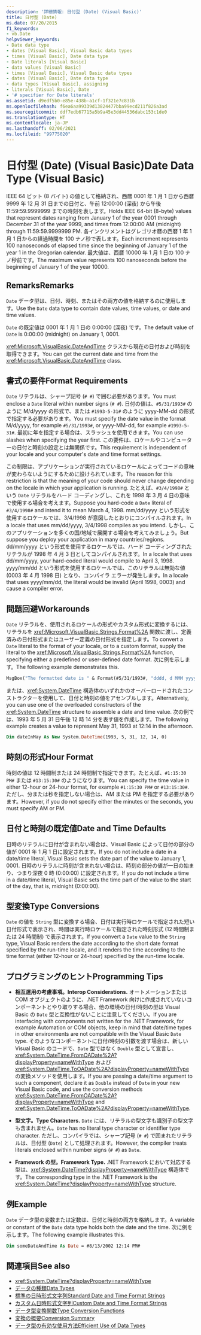 ```yaml
---
description: '詳細情報: 日付型 (Date) (Visual Basic)'
title: 日付型 (Date)
ms.date: 07/20/2015
f1_keywords:
- vb.Date
helpviewer_keywords:
- Date data type
- dates [Visual Basic], Visual Basic data types
- times [Visual Basic], Date data type
- Date literals [Visual Basic]
- data values [Visual Basic]
- times [Visual Basic], Visual Basic data types
- dates [Visual Basic], Date data type
- data types [Visual Basic], assigning
- literals [Visual Basic], Date
- '# specifier for Date literals'
ms.assetid: d9edf5b0-e85e-438b-a1cf-1f321e7c831b
ms.openlocfilehash: f6ea6aa99339d13824477bba99ecd211f826a3ad
ms.sourcegitcommit: ddf7edb67715a5b9a45e3dd44536dabc153c1de0
ms.translationtype: HT
ms.contentlocale: ja-JP
ms.lasthandoff: 02/06/2021
ms.locfileid: "99775020"
---
```

# <a name="date-data-type-visual-basic"></a><span data-ttu-id="f3053-103">日付型 (Date) (Visual Basic)</span><span class="sxs-lookup"><span data-stu-id="f3053-103">Date Data Type (Visual Basic)</span></span>

<span data-ttu-id="f3053-104">IEEE 64 ビット (8 バイト) の値として格納され、西暦 0001 年 1 月 1 日から西暦 9999 年 12 月 31 日までの日付と、午前 12:00:00 (深夜) から午後 11:59:59.9999999 までの時刻を表します。</span><span class="sxs-lookup"><span data-stu-id="f3053-104">Holds IEEE 64-bit (8-byte) values that represent dates ranging from January 1 of the year 0001 through December 31 of the year 9999, and times from 12:00:00 AM (midnight) through 11:59:59.9999999 PM.</span></span> <span data-ttu-id="f3053-105">各インクリメントはグレゴリオ暦の西暦 1 年 1 月 1 日からの経過時間を 100 ナノ秒で表します。</span><span class="sxs-lookup"><span data-stu-id="f3053-105">Each increment represents 100 nanoseconds of elapsed time since the beginning of January 1 of the year 1 in the Gregorian calendar.</span></span> <span data-ttu-id="f3053-106">最大値は、西暦 10000 年 1 月 1 日の 100 ナノ秒前です。</span><span class="sxs-lookup"><span data-stu-id="f3053-106">The maximum value represents 100 nanoseconds before the beginning of January 1 of the year 10000.</span></span>

## <a name="remarks"></a><span data-ttu-id="f3053-107">Remarks</span><span class="sxs-lookup"><span data-stu-id="f3053-107">Remarks</span></span>

<span data-ttu-id="f3053-108">`Date` データ型は、日付、時刻、またはその両方の値を格納するのに使用します。</span><span class="sxs-lookup"><span data-stu-id="f3053-108">Use the `Date` data type to contain date values, time values, or date and time values.</span></span>

<span data-ttu-id="f3053-109">`Date` の既定値は 0001 年 1 月 1 日の 0:00:00 (深夜) です。</span><span class="sxs-lookup"><span data-stu-id="f3053-109">The default value of `Date` is 0:00:00 (midnight) on January 1, 0001.</span></span>

<span data-ttu-id="f3053-110"><xref:Microsoft.VisualBasic.DateAndTime> クラスから現在の日付および時刻を取得できます。</span><span class="sxs-lookup"><span data-stu-id="f3053-110">You can get the current date and time from the <xref:Microsoft.VisualBasic.DateAndTime> class.</span></span>

## <a name="format-requirements"></a><span data-ttu-id="f3053-111">書式の要件</span><span class="sxs-lookup"><span data-stu-id="f3053-111">Format Requirements</span></span>

<span data-ttu-id="f3053-112">`Date` リテラルは、シャープ記号 (`# #`) で囲む必要があります。</span><span class="sxs-lookup"><span data-stu-id="f3053-112">You must enclose a `Date` literal within number signs (`# #`).</span></span> <span data-ttu-id="f3053-113">日付の値は、`#5/31/1993#` のように M/d/yyyy の形式で、または `#1993-5-31#` のように yyyy-MM-dd の形式で指定する必要があります。</span><span class="sxs-lookup"><span data-stu-id="f3053-113">You must specify the date value in the format M/d/yyyy, for example `#5/31/1993#`, or yyyy-MM-dd, for example `#1993-5-31#`.</span></span> <span data-ttu-id="f3053-114">最初に年を指定する場合は、スラッシュを使用できます。</span><span class="sxs-lookup"><span data-stu-id="f3053-114">You can use slashes when specifying the year first.</span></span>  <span data-ttu-id="f3053-115">この要件は、ロケールやコンピューターの日付と時刻の設定とは無関係です。</span><span class="sxs-lookup"><span data-stu-id="f3053-115">This requirement is independent of your locale and your computer's date and time format settings.</span></span>

<span data-ttu-id="f3053-116">この制限は、アプリケーションが実行されているロケールによってコードの意味が変わらないようにするために設けられています。</span><span class="sxs-lookup"><span data-stu-id="f3053-116">The reason for this restriction is that the meaning of your code should never change depending on the locale in which your application is running.</span></span> <span data-ttu-id="f3053-117">たとえば、`#3/4/1998#` という `Date` リテラルをハード コーディングし、これを 1998 年 3 月 4 日の意味で使用する場合を考えます。</span><span class="sxs-lookup"><span data-stu-id="f3053-117">Suppose you hard-code a `Date` literal of `#3/4/1998#` and intend it to mean March 4, 1998.</span></span> <span data-ttu-id="f3053-118">mm/dd/yyyy という形式を使用するロケールでは、3/4/1998 が意図したとおりにコンパイルされます。</span><span class="sxs-lookup"><span data-stu-id="f3053-118">In a locale that uses mm/dd/yyyy, 3/4/1998 compiles as you intend.</span></span> <span data-ttu-id="f3053-119">しかし、このアプリケーションを多くの国/地域で展開する場合を考えてみましょう。</span><span class="sxs-lookup"><span data-stu-id="f3053-119">But suppose you deploy your application in many countries/regions.</span></span> <span data-ttu-id="f3053-120">dd/mm/yyyy という形式を使用するロケールでは、ハード コーディングされたリテラルが 1998 年 4 月 3 日としてコンパイルされます。</span><span class="sxs-lookup"><span data-stu-id="f3053-120">In a locale that uses dd/mm/yyyy, your hard-coded literal would compile to April 3, 1998.</span></span> <span data-ttu-id="f3053-121">yyyy/mm/dd という形式を使用するロケールでは、このリテラルは無効な値 (0003 年 4 月 1998 日) となり、コンパイラ エラーが発生します。</span><span class="sxs-lookup"><span data-stu-id="f3053-121">In a locale that uses yyyy/mm/dd, the literal would be invalid (April 1998, 0003) and cause a compiler error.</span></span>

## <a name="workarounds"></a><span data-ttu-id="f3053-122">問題回避</span><span class="sxs-lookup"><span data-stu-id="f3053-122">Workarounds</span></span>

<span data-ttu-id="f3053-123">`Date` リテラルを、使用されるロケールの形式やカスタム形式に変換するには、リテラルを <xref:Microsoft.VisualBasic.Strings.Format%2A> 関数に渡し、定義済みの日付形式またはユーザー定義の日付形式を指定します。</span><span class="sxs-lookup"><span data-stu-id="f3053-123">To convert a `Date` literal to the format of your locale, or to a custom format, supply the literal to the <xref:Microsoft.VisualBasic.Strings.Format%2A> function, specifying either a predefined or user-defined date format.</span></span> <span data-ttu-id="f3053-124">次に例を示します。</span><span class="sxs-lookup"><span data-stu-id="f3053-124">The following example demonstrates this.</span></span>

```vb
MsgBox("The formatted date is " & Format(#5/31/1993#, "dddd, d MMM yyyy"))
```

<span data-ttu-id="f3053-125">または、<xref:System.DateTime> 構造体のいずれかのオーバーロードされたコンストラクターを使用して、日付と時刻の値をアセンブルします。</span><span class="sxs-lookup"><span data-stu-id="f3053-125">Alternatively, you can use one of the overloaded constructors of the <xref:System.DateTime> structure to assemble a date and time value.</span></span> <span data-ttu-id="f3053-126">次の例では、1993 年 5 月 31 日午後 12 時 14 分を表す値を作成します。</span><span class="sxs-lookup"><span data-stu-id="f3053-126">The following example creates a value to represent May 31, 1993 at 12:14 in the afternoon.</span></span>

```vb
Dim dateInMay As New System.DateTime(1993, 5, 31, 12, 14, 0)
```

## <a name="hour-format"></a><span data-ttu-id="f3053-127">時刻の形式</span><span class="sxs-lookup"><span data-stu-id="f3053-127">Hour Format</span></span>

<span data-ttu-id="f3053-128">時刻の値は 12 時間制または 24 時間制で指定できます。たとえば、`#1:15:30 PM#` または `#13:15:30#` のようになります。</span><span class="sxs-lookup"><span data-stu-id="f3053-128">You can specify the time value in either 12-hour or 24-hour format, for example `#1:15:30 PM#` or `#13:15:30#`.</span></span> <span data-ttu-id="f3053-129">ただし、分または秒を指定しない場合は、AM または PM を指定する必要があります。</span><span class="sxs-lookup"><span data-stu-id="f3053-129">However, if you do not specify either the minutes or the seconds, you must specify AM or PM.</span></span>

## <a name="date-and-time-defaults"></a><span data-ttu-id="f3053-130">日付と時刻の既定値</span><span class="sxs-lookup"><span data-stu-id="f3053-130">Date and Time Defaults</span></span>

<span data-ttu-id="f3053-131">日時のリテラルに日付が含まれない場合は、Visual Basic によって日付の部分の値が 0001 年 1 月 1 日に設定されます。</span><span class="sxs-lookup"><span data-stu-id="f3053-131">If you do not include a date in a date/time literal, Visual Basic sets the date part of the value to January 1, 0001.</span></span> <span data-ttu-id="f3053-132">日時のリテラルに時刻が含まれない場合は、時刻の部分の値が一日の始まり、つまり深夜 0 時 (0:00:00) に設定されます。</span><span class="sxs-lookup"><span data-stu-id="f3053-132">If you do not include a time in a date/time literal, Visual Basic sets the time part of the value to the start of the day, that is, midnight (0:00:00).</span></span>

## <a name="type-conversions"></a><span data-ttu-id="f3053-133">型変換</span><span class="sxs-lookup"><span data-stu-id="f3053-133">Type Conversions</span></span>

<span data-ttu-id="f3053-134">`Date` の値を `String` 型に変換する場合、日付は実行時ロケールで指定された短い日付形式で表示され、時間は実行時ロケールで指定された時刻形式 (12 時間制または 24 時間制) で表示されます。</span><span class="sxs-lookup"><span data-stu-id="f3053-134">If you convert a `Date` value to the `String` type, Visual Basic renders the date according to the short date format specified by the run-time locale, and it renders the time according to the time format (either 12-hour or 24-hour) specified by the run-time locale.</span></span>

## <a name="programming-tips"></a><span data-ttu-id="f3053-135">プログラミングのヒント</span><span class="sxs-lookup"><span data-stu-id="f3053-135">Programming Tips</span></span>

- <span data-ttu-id="f3053-136">**相互運用の考慮事項。**</span><span class="sxs-lookup"><span data-stu-id="f3053-136">**Interop Considerations.**</span></span> <span data-ttu-id="f3053-137">オートメーションまたは COM オブジェクトのように、.NET Framework 向けに作成されていないコンポーネントとやり取りする場合、他の環境の日付/時刻の型は Visual Basic の `Date` 型と互換性がないことに注意してください。</span><span class="sxs-lookup"><span data-stu-id="f3053-137">If you are interfacing with components not written for the .NET Framework, for example Automation or COM objects, keep in mind that date/time types in other environments are not compatible with the Visual Basic `Date` type.</span></span> <span data-ttu-id="f3053-138">そのようなコンポーネントに日付/時刻の引数を渡す場合は、新しい Visual Basic のコードで、`Date` 型ではなく `Double` 型として宣言し、<xref:System.DateTime.FromOADate%2A?displayProperty=nameWithType> および <xref:System.DateTime.ToOADate%2A?displayProperty=nameWithType> の変換メソッドを使用します。</span><span class="sxs-lookup"><span data-stu-id="f3053-138">If you are passing a date/time argument to such a component, declare it as `Double` instead of `Date` in your new Visual Basic code, and use the conversion methods <xref:System.DateTime.FromOADate%2A?displayProperty=nameWithType> and <xref:System.DateTime.ToOADate%2A?displayProperty=nameWithType>.</span></span>

- <span data-ttu-id="f3053-139">**型文字。**</span><span class="sxs-lookup"><span data-stu-id="f3053-139">**Type Characters.**</span></span> <span data-ttu-id="f3053-140">`Date` には、リテラルの型文字も識別子の型文字も含まれません。</span><span class="sxs-lookup"><span data-stu-id="f3053-140">`Date` has no literal type character or identifier type character.</span></span> <span data-ttu-id="f3053-141">ただし、コンパイラでは、シャープ記号 (`# #`) で囲まれたリテラルは、日付型 (`Date`) として処理されます。</span><span class="sxs-lookup"><span data-stu-id="f3053-141">However, the compiler treats literals enclosed within number signs (`# #`) as `Date`.</span></span>

- <span data-ttu-id="f3053-142">**Framework の型。**</span><span class="sxs-lookup"><span data-stu-id="f3053-142">**Framework Type.**</span></span> <span data-ttu-id="f3053-143">.NET Framework において対応する型は、<xref:System.DateTime?displayProperty=nameWithType> 構造体です。</span><span class="sxs-lookup"><span data-stu-id="f3053-143">The corresponding type in the .NET Framework is the <xref:System.DateTime?displayProperty=nameWithType> structure.</span></span>

## <a name="example"></a><span data-ttu-id="f3053-144">例</span><span class="sxs-lookup"><span data-stu-id="f3053-144">Example</span></span>

<span data-ttu-id="f3053-145">`Date` データ型の変数または定数は、日付と時刻の両方を格納します。</span><span class="sxs-lookup"><span data-stu-id="f3053-145">A variable or constant of the `Date` data type holds both the date and the time.</span></span> <span data-ttu-id="f3053-146">次に例を示します。</span><span class="sxs-lookup"><span data-stu-id="f3053-146">The following example illustrates this.</span></span>

```vb
Dim someDateAndTime As Date = #8/13/2002 12:14 PM#
```

## <a name="see-also"></a><span data-ttu-id="f3053-147">関連項目</span><span class="sxs-lookup"><span data-stu-id="f3053-147">See also</span></span>

- <xref:System.DateTime?displayProperty=nameWithType>
- [<span data-ttu-id="f3053-148">データの種類</span><span class="sxs-lookup"><span data-stu-id="f3053-148">Data Types</span></span>](index.md)
- [<span data-ttu-id="f3053-149">標準の日時形式文字列</span><span class="sxs-lookup"><span data-stu-id="f3053-149">Standard Date and Time Format Strings</span></span>](../../../standard/base-types/standard-date-and-time-format-strings.md)
- [<span data-ttu-id="f3053-150">カスタム日時形式文字列</span><span class="sxs-lookup"><span data-stu-id="f3053-150">Custom Date and Time Format Strings</span></span>](../../../standard/base-types/custom-date-and-time-format-strings.md)
- [<span data-ttu-id="f3053-151">データ型変換関数</span><span class="sxs-lookup"><span data-stu-id="f3053-151">Type Conversion Functions</span></span>](../functions/type-conversion-functions.md)
- [<span data-ttu-id="f3053-152">変換の概要</span><span class="sxs-lookup"><span data-stu-id="f3053-152">Conversion Summary</span></span>](../keywords/conversion-summary.md)
- [<span data-ttu-id="f3053-153">データ型の有効な使用方法</span><span class="sxs-lookup"><span data-stu-id="f3053-153">Efficient Use of Data Types</span></span>](../../programming-guide/language-features/data-types/efficient-use-of-data-types.md)
